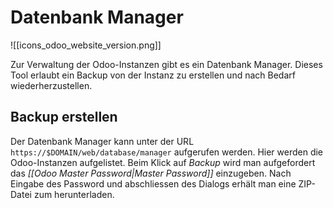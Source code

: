 # Datenbank Manager
![[icons_odoo_website_version.png]]

Zur Verwaltung der Odoo-Instanzen gibt es ein Datenbank Manager. Dieses Tool erlaubt ein Backup von der Instanz zu erstellen und nach Bedarf wiederherzustellen.

## Backup erstellen

Der Datenbank Manager kann unter der URL `https://$DOMAIN/web/database/manager` aufgerufen werden. Hier werden die Odoo-Instanzen aufgelistet. Beim Klick auf *Backup* wird man aufgefordert das *[[Odoo Master Password|Master Password]]* einzugeben. Nach Eingabe des Password und abschliessen des Dialogs erhält man eine ZIP-Datei zum herunterladen.